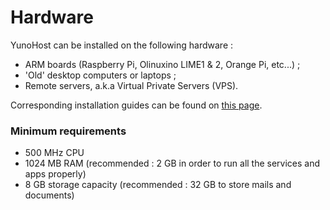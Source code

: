 # Hardware

YunoHost can be installed on the following hardware :
- ARM boards (Raspberry Pi, Olinuxino LIME1 & 2, Orange Pi, etc...) ;
- 'Old' desktop computers or laptops ;
- Remote servers, a.k.a Virtual Private Servers (VPS).

Corresponding installation guides can be found on [this page](/install).

### Minimum requirements

* 500 MHz CPU
* 1024 MB RAM (recommended : 2 GB in order to run all the services and apps properly)
* 8 GB storage capacity (recommended : 32 GB to store mails and documents)
